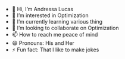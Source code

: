 - 👋 Hi, I’m Andressa Lucas
- 👀 I’m interested in Optimization
- 🌱 I’m currently learning various thing
- 💞️ I’m looking to collaborate on Optimization
- 📫 How to reach me peace of mind
- 😄 Pronouns: His and Her
- ⚡ Fun fact: That I like to make jokes

<!---
andressa-npaula/andressa-npaula is a ✨ special ✨ repository because its `README.md` (this file) appears on your GitHub profile.
You can click the Preview link to take a look at your changes.
--->
